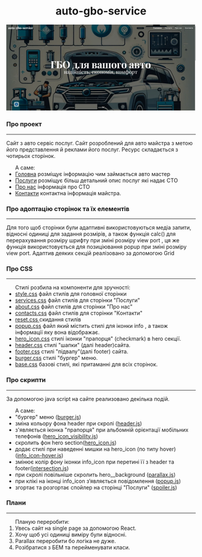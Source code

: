 <h1 align="center"> auto-gbo-service</h1>

![](/images/for_readme.png)

### Про проект

---

<p>  Сайт з авто сервіс послуг. Сайт розроблений для авто майстра з метою його представлення й реклами його послуг. Ресурс складається з чотирьох сторінок.</p>
<ul> А саме:
  <li><a href="https://julishubina.github.io/trainingWebsite_GBO/#">Головна</a> розміщує інформацію чим займається авто мастер</li>
  <li><a href="https://julishubina.github.io/trainingWebsite_GBO/services.html">Послуги</a> розміщує більш детальний опис послуг які надає СТО</li>
  <li><a href="https://julishubina.github.io/trainingWebsite_GBO/about.html">Про нас</a> інформація про СТО</li>
  <li><a href="https://julishubina.github.io/trainingWebsite_GBO/about.html">Контакти</a> контактна інформація майстра.</li>
</ul>

### Про адоптацію сторінок та їх елементів

---

 <p>Для того щоб сторінки були адаптивні використовуються медіа запити, відносні одиниці для задання розмірів, а також функція calc() для  перерахування розміру шрифту при зміні розміру view port , ця же функція використовується для позиціювання popup при зміні розміру view port. Адаптив деяких секцій реалізовано за допомогою Grid</p>

### Про CSS

---

<ul>Стилі розбила на компоненти для зручності:
	<li><a href="./css/style.css">style.css</a> файл  стилів для головної сторінки</li>
	<li><a href="./css/services.css">services.css</a> файл стилів для сторінки "Послуги"</li>
	<li><a href="./css/about.css">about.css</a> файл стилів для сторінки "Про нас"</li>
	<li><a href="./css/contacts.css">contacts.css</a> файл стилів для сторінки "Контакти"</li>
	<li><a href="./css/reset.css">reset.css </a>скидання стилів</li>
	<li><a href="./css/popup.css">popup.css</a> файл який містить стилі для іконки info , а також інформації яку вона відображає.</li>
	<li><a href="./css/hero__icon.css">hero_icon.css</a> стилі іконки "прапорця" (checkmark) в hero  секції.</li>
	<li><a href="./css/header.css">header.css</a> стилі "шапки" (далі header)сайта.</li>
	<li><a href="./css/footer.css">footer.css</a> стилі "підвалу"(далі footer) сайта.</li>
	<li><a href="./css/burger.css">burger.css</a> стилі "бургер" меню.</li>
	<li><a href="./css/base.css">base.css</a> базові стилі, які притаманні для всіх сторінок.</li>
</ul>

### Про скрипти

---

<p>За допомогою java script на сайте реализовано  декілька подій.</p>
	 <ul>
		А саме:
			<li> "бургер" меню (<a href="./js/burger.js">burger.js</a>)</li>
			<li>зміна кольору фона header  при скролі (<a href="./js/header.js">header.js</a>)</li>
			<li>з'являється іконка  "прапорця" при альбомній орієнтації мобільних телефонів  (<a href="./js/hero_icon_visibility.js">hero_icon_visibility.js</a>)</li>
			<li>скролить фон hero section(<a href="./js/hero_icon.js">hero_icon.js</a>)</li>
			<li> додає стилі при наведенні мишки на hero_icon (по типу hover) (<a href="./js/info_icon-hover.js">info_icon-hover.js</a>)</li>
			<li>змінює колір фону іконки info_icon при перетині її з header та footer(<a href="./js/intersection.js">intersection.js</a>)</li>
			<li>при скролі повільніше скролить hero__background (<a href="./js/parallax.js">parallax.js</a>)</li>
			<li>при клікі на іконці info_icon з’являється повідомлення (<a href="./js/popup.js">popup.js</a>)</li>
			<li> згортає та розгортає спойлер на сторінці "Послуги" (<a href="./js/spoiler.js">spoiler.js</a>)</li>
	 </ul>
	 
### Плани
---
<ol>
	Планую переробити:
	<li>Увесь сайт на single page за  допомогою React.</li>
	<li>Хочу щоб усі одиниці виміру були відносні.</li>
	<li>Parallax переробити бо логіка не дуже.</li>
	<li>Pозібратися з БЕМ та перейменувати класи.</li>
</ol>
